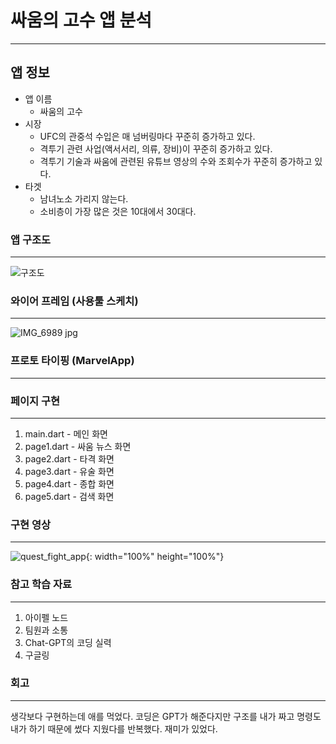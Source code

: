 싸움의 고수 앱 분석
==================
------------------
앱 정보
------------------
+ 앱 이름
    + 싸움의 고수
+ 시장
    + UFC의 관중석 수입은 매 넘버링마다 꾸준히 증가하고 있다.
    + 격투기 관련 사업(액서서리, 의류, 장비)이 꾸준히 증가하고 있다.
    + 격투기 기술과 싸움에 관련된 유튜브 영상의 수와 조회수가 꾸준히 증가하고 있다.
+ 타겟
    + 남녀노소 가리지 않는다.
    + 소비층이 가장 많은 것은 10대에서 30대다.

### 앱 구조도
--------------------
![구조도](https://github.com/user-attachments/assets/7ebb363a-8c5f-4b6c-9339-ee781263ea1a)

### 와이어 프레임 (사용툴 스케치)
--------------------
![IMG_6989 jpg](https://github.com/user-attachments/assets/51aa2a5d-45f1-4800-9879-aeb22a88e5de)

### 프로토 타이핑 (MarvelApp)
--------------------


### 페이지 구현
---------------------
1. main.dart - 메인 화면
2. page1.dart - 싸움 뉴스 화면
3. page2.dart - 타격 화면
4. page3.dart - 유술 화면
5. page4.dart - 종합 화면
6. page5.dart - 검색 화면

### 구현 영상
-------------------------
![quest_fight_app](https://github.com/user-attachments/assets/174153c6-d649-40c3-ae74-f94614a1c75e){: width="100%" height="100%"}


### 참고 학습 자료
--------------------------
1. 아이펠 노드
2. 팀원과 소통
3. Chat-GPT의 코딩 실력
4. 구글링

### 회고
--------------------------
생각보다 구현하는데 애를 먹었다. 코딩은 GPT가 해준다지만 구조를 내가 짜고 명령도 내가 하기 때문에 썼다 지웠다를 반복했다. 재미가 있었다. 
